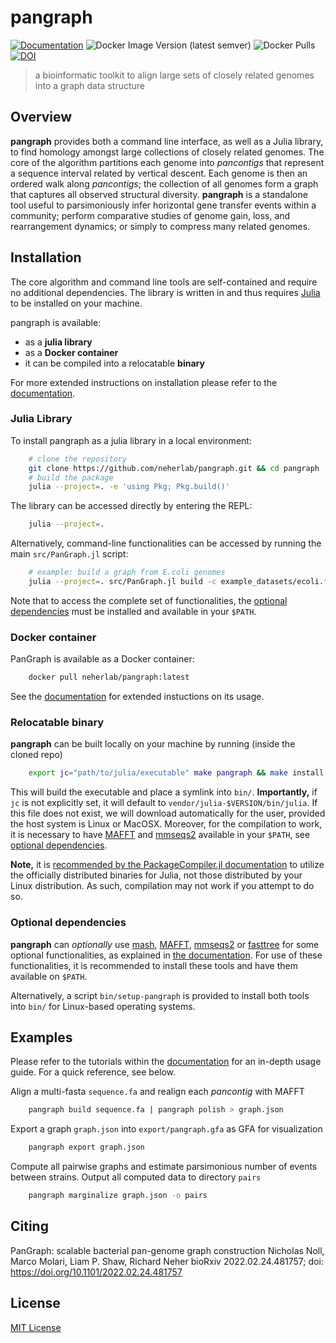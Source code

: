 # pangraph

[![Documentation](https://img.shields.io/badge/Documentation-Link-blue.svg)](https://neherlab.github.io/pangraph/)
![Docker Image Version (latest semver)](https://img.shields.io/docker/v/neherlab/pangraph?label=docker)
![Docker Pulls](https://img.shields.io/docker/pulls/neherlab/pangraph)
[![DOI](https://zenodo.org/badge/DOI/10.5281/zenodo.7740393.svg)](https://doi.org/10.5281/zenodo.7740393)

> a bioinformatic toolkit to align large sets of closely related genomes into a graph data structure


## Overview

**pangraph** provides both a command line interface, as well as a Julia library, to find homology amongst large collections of closely related genomes.
The core of the algorithm partitions each genome into _pancontigs_ that represent a sequence interval related by vertical descent.
Each genome is then an ordered walk along _pancontigs_; the collection of all genomes form a graph that captures all observed structural diversity.
**pangraph** is a standalone tool useful to parsimoniously infer horizontal gene transfer events within a community; perform comparative studies of genome gain, loss, and rearrangement dynamics; or simply to compress many related genomes.


## Installation

The core algorithm and command line tools are self-contained and require no additional dependencies.
The library is written in and thus requires [Julia](https://julialang.org/downloads/) to be installed on your machine.

pangraph is available:
- as a **julia library**
- as a **Docker container**
- it can be compiled into a relocatable **binary**

For more extended instructions on installation please refer to the [documentation](https://neherlab.github.io/pangraph/#Installation).

### Julia Library

To install pangraph as a julia library in a local environment:
```bash
    # clone the repository
    git clone https://github.com/neherlab/pangraph.git && cd pangraph
    # build the package
    julia --project=. -e 'using Pkg; Pkg.build()'
```

The library can be accessed directly by entering the REPL:
```bash
    julia --project=.
```

Alternatively, command-line functionalities can be accessed by running the main `src/PanGraph.jl` script:
```bash
    # example: build a graph from E.coli genomes
    julia --project=. src/PanGraph.jl build -c example_datasets/ecoli.fa.gz > graph.json
```

Note that to access the complete set of functionalities, the [optional dependencies](#optional-dependencies) must be installed and available in your `$PATH`.


### Docker container

PanGraph is available as a Docker container:

```bash
    docker pull neherlab/pangraph:latest
```

See the [documentation](https://neherlab.github.io/pangraph/#Installation) for extended instuctions on its usage.


### Relocatable binary

**pangraph** can be built locally on your machine by running (inside the cloned repo)
```bash
    export jc="path/to/julia/executable" make pangraph && make install
```
This will build the executable and place a symlink into `bin/`.
**Importantly,** if `jc` is not explicitly set, it will default to `vendor/julia-$VERSION/bin/julia`. If this file does not exist, we will download automatically for the user, provided the host system is Linux or MacOSX.
Moreover, for the compilation to work, it is necessary to have [MAFFT](https://mafft.cbrc.jp/alignment/software/) and [mmseqs2](https://github.com/soedinglab/MMseqs2) available in your `$PATH`, see [optional dependencies](#optional-dependencies).

**Note,** it is [recommended by the PackageCompiler.jl documentation](https://julialang.github.io/PackageCompiler.jl/stable/#Installation-instructions) to utilize the officially distributed binaries for Julia, not those distributed by your Linux distribution. As such, compilation may not work if you attempt to do so.


### Optional dependencies

**pangraph** can _optionally_ use [mash](https://github.com/marbl/Mash), [MAFFT](https://mafft.cbrc.jp/alignment/software/), [mmseqs2](https://github.com/soedinglab/MMseqs2) or [fasttree](http://www.microbesonline.org/fasttree/) for some optional functionalities, as explained in [the documentation](https://neherlab.github.io/pangraph/#Optional-dependencies).
For use of these functionalities, it is recommended to install these tools and have them available on `$PATH`.

Alternatively, a script `bin/setup-pangraph` is provided to install both tools into `bin/` for Linux-based operating systems.


## Examples

Please refer to the tutorials within the [documentation](https://neherlab.github.io/pangraph/) for an in-depth usage guide.
For a quick reference, see below.

Align a multi-fasta `sequence.fa` and realign each _pancontig_ with MAFFT
```bash
	pangraph build sequence.fa | pangraph polish > graph.json
```

Export a graph `graph.json` into `export/pangraph.gfa` as GFA for visualization
```bash
	pangraph export graph.json
```

Compute all pairwise graphs and estimate parsimonious number of events between strains.
Output all computed data to directory `pairs`
```bash
	pangraph marginalize graph.json -o pairs
```

## Citing
PanGraph: scalable bacterial pan-genome graph construction
Nicholas Noll, Marco Molari, Liam P. Shaw, Richard Neher
bioRxiv 2022.02.24.481757; doi: https://doi.org/10.1101/2022.02.24.481757


## License

[MIT License](LICENSE)
